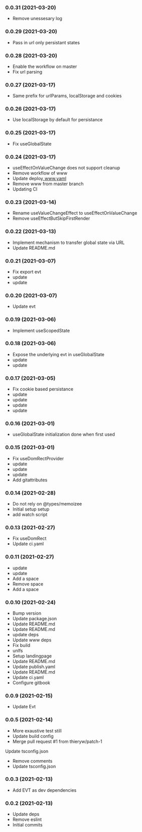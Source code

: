 ### **0.0.31** (2021-03-20)  
  
- Remove unessesary log    
  
### **0.0.29** (2021-03-20)  
  
- Pass in url only persistant states    
  
### **0.0.28** (2021-03-20)  
  
- Enable the workflow on master  
- Fix url parsing    
  
### **0.0.27** (2021-03-17)  
  
- Same prefix for urlParams, localStorage and cookies    
  
### **0.0.26** (2021-03-17)  
  
- Use localStorage by default for persistance    
  
### **0.0.25** (2021-03-17)  
  
- Fix useGlobalState    
  
### **0.0.24** (2021-03-17)  
  
- useEffectOnValueChange does not support cleanup  
- Remove workflow of www  
- Update deploy_www.yaml  
- Remove www from master branch  
- Updating CI    
  
### **0.0.23** (2021-03-14)  
  
- Rename useValueChangeEffect to useEffectOnValueChange  
- Remove useEffectButSkipFirstRender    
  
### **0.0.22** (2021-03-13)  
  
- Implement mechanism to transfer global state via URL  
- Update README.md    
  
### **0.0.21** (2021-03-07)  
  
- Fix export evt  
- update  
- update    
  
### **0.0.20** (2021-03-07)  
  
- Update evt    
  
### **0.0.19** (2021-03-06)  
  
- Implement useScopedState    
  
### **0.0.18** (2021-03-06)  
  
- Expose the underlying evt in useGlobalState  
- update  
- update    
  
### **0.0.17** (2021-03-05)  
  
- Fix cookie based persistance  
- update  
- update  
- update  
- update    
  
### **0.0.16** (2021-03-01)  
  
- useGlobalState initialization done when first used    
  
### **0.0.15** (2021-03-01)  
  
- Fix useDomRectProvider  
- update  
- update  
- update  
- Add gitattributes    
  
### **0.0.14** (2021-02-28)  
  
- Do not rely on @types/memoizee  
- Initial setup setup  
- add watch script    
  
### **0.0.13** (2021-02-27)  
  
- Fix useDomRect  
- Update ci.yaml    
  
### **0.0.11** (2021-02-27)  
  
- update  
- update  
- Add a space  
- Remove space  
- Add a space    
  
### **0.0.10** (2021-02-24)  
  
- Bump version  
- Update package.json  
- Update README.md  
- Update README.md  
- update deps  
- Update www deps  
- Fix build  
- unlfs  
- Setup landingpage  
- Update README.md  
- Update publish.yaml  
- Update README.md  
- Update ci.yaml  
- Configure gitbook    
  
### **0.0.9** (2021-02-15)  
  
- Update Evt    
  
### **0.0.5** (2021-02-14)  
  
- More exaustive test still  
- Update build config  
- Merge pull request #1 from thieryw/patch-1

Update tsconfig.json  
- Remove comments  
- Update tsconfig.json    
  
### **0.0.3** (2021-02-13)  
  
- Add EVT as dev dependencies    
  
### **0.0.2** (2021-02-13)  
  
- Update deps  
- Remove eslint  
- Initial commits    
  
